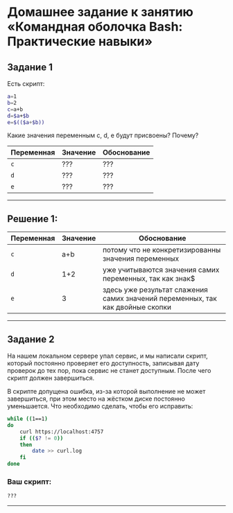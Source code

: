 # Домашнее задание к занятию «Командная оболочка Bash: Практические навыки»
## Задание 1

Есть скрипт:

```bash
a=1
b=2
c=a+b
d=$a+$b
e=$(($a+$b))
```

Какие значения переменным c, d, e будут присвоены? Почему?

| Переменная  | Значение | Обоснование |
| ------------- | ------------- | ------------- |
| `c`  | ???  | ??? |
| `d`  | ???  | ??? |
| `e`  | ???  | ??? |

----

## Решение 1:

| Переменная  | Значение | Обоснование |
| ------------- | ------------- | ------------- |
| `c`  | a+b  | потому что не конкретизированны значения переменных |
| `d`  | 1+2  | уже учитываются значения самих переменных, так как знак$ |
| `e`  | 3  | здесь уже результат слажения самих значений переменных, так как двойные скопки |

----

## Задание 2

На нашем локальном сервере упал сервис, и мы написали скрипт, который постоянно проверяет его доступность, записывая дату проверок до тех пор, пока сервис не станет доступным. После чего скрипт должен завершиться. 

В скрипте допущена ошибка, из-за которой выполнение не может завершиться, при этом место на жёстком диске постоянно уменьшается. Что необходимо сделать, чтобы его исправить:

```bash
while ((1==1)
do
	curl https://localhost:4757
	if (($? != 0))
	then
		date >> curl.log
	fi
done
```

### Ваш скрипт:

```bash
???
```

---
